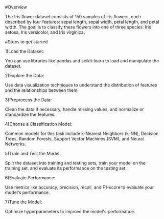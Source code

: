 #Overview

The Iris flower dataset consists of 150 samples of iris flowers, each described by four features: sepal length, sepal width, petal length, and petal width. The goal is to classify these flowers into one of three species: Iris setosa, Iris versicolor, and Iris virginica.

#Steps to get started

1)Load the Dataset:

You can use libraries like pandas and scikit-learn to load and manipulate the dataset.

2)Explore the Data:

Use data visualization techniques to understand the distribution of features and the relationships between them.

3)Preprocess the Data:

Clean the data if necessary, handle missing values, and normalize or standardize the features.

4)Choose a Classification Model:

Common models for this task include k-Nearest Neighbors (k-NN), Decision Trees, Random Forests, Support Vector Machines (SVM), and Neural Networks.

5)Train and Test the Model:

Split the dataset into training and testing sets, train your model on the training set, and evaluate its performance on the testing set.

6)Evaluate Performance:

Use metrics like accuracy, precision, recall, and F1-score to evaluate your model's performance.

7)Tune the Model:

Optimize hyperparameters to improve the model's performance.

